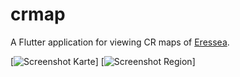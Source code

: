 # crmap

A Flutter application for viewing CR maps of [Eressea](https://www.eressea.de/en/).

[![Screenshot Karte](https://github.com/gvd-eressea/crmap/tree/main/doc/Screenshot_Karte.png)]
[![Screenshot Region](https://github.com/gvd-eressea/crmap/tree/main/doc/Screenshot_Region.png)]
